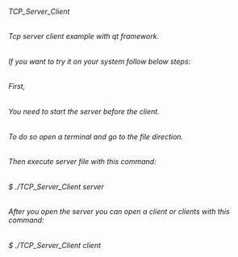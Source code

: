 ###### TCP_Server_Client
###### Tcp server client example with qt framework.
###### If you want to try it on your system follow below steps:
###### First,
###### You need to start the server before the client.
###### To do so open a terminal and go to the file direction.
###### Then execute server file with this command:
###### $ ./TCP_Server_Client server
###### After you open the server you can open a client or clients with this command:
###### $ ./TCP_Server_Client client
